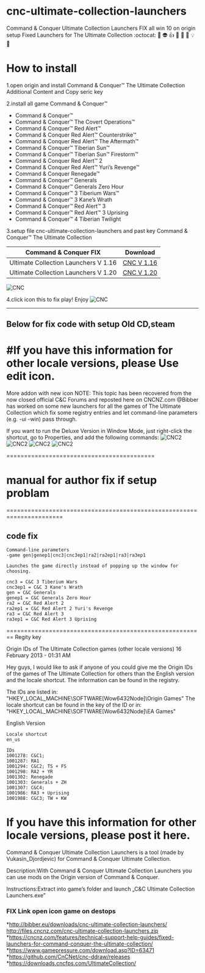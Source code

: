 # cnc-ultimate-collection-launchers
Command &amp; Conquer Ultimate Collection Launchers FIX all win 10 on origin setup
Fixed Launchers for The Ultimate Collection
:octocat: :rabbit: :alien: :+1: :bee: :bell: :ghost: :bulb: :imp:


# How to install 

1.open origin and install Command & Conquer™ The Ultimate Collection Additional Content and Copy seric key

2.install all game Command & Conquer™
* Command & Conquer™
* Command & Conquer™ The Covert Operations™
* Command & Conquer™ Red Alert™
* Command & Conquer Red Alert™ Counterstrike™
* Command & Conquer Red Alert™ The Aftermath™
* Command & Conquer™ Tiberian Sun™
* Command & Conquer™ Tiberian Sun™ Firestorm™
* Command & Conquer Red Alert™ 2
* Command & Conquer Red Alert™ Yuri’s Revenge™
* Command & Conquer Renegade™
* Command & Conquer™ Generals
* Command & Conquer™ Generals Zero Hour
* Command & Conquer™ 3 Tiberium Wars™
* Command & Conquer™ 3 Kane’s Wrath
* Command & Conquer™ Red Alert™ 3
* Command & Conquer™ Red Alert™ 3 Uprising
* Command & Conquer™ 4 Tiberian Twilight

3.setup file cnc-ultimate-collection-launchers and past key Command & Conquer™ The Ultimate Collection

| Command &amp; Conquer FIX| Download |
| ------------- | ------------- |
| Ultimate Collection Launchers V 1.16 | [CNC  V 1.16 ](h) |
| Ultimate Collection Launchers V 1.20 | [CNC  V 1.20 ](h) |

![CNC](https://i.imgur.com/rzs95dW.jpg)

4.click icon this to fix play! Enjoy
![CNC](https://i.imgur.com/FUmNnXw.png)



--------------------------------------------------------------
## Below for fix code with setup Old CD,steam
#If you have this information for other locale versions, please Use edit icon.
========================================================
More addon with new icon 
NOTE: This topic has been recovered from the now closed official C&C Forums and reposted here on CNCNZ.com
@Bibber has worked on some new launchers for all the games of The Ultimate Collection which fix some registry entries and let command-line parameters (e.g. -ui -win) pass through.

If you want to run the Deluxe Version in Window Mode, just right-click the shortcut, go to Properties, and add the following commands:
![CNC2](https://i.imgur.com/OZQAnjT.jpg)
![CNC2](https://i.imgur.com/vRlY9Am.png)
![CNC2](https://i.imgur.com/JhAhaCw.png)
![CNC2](https://i.imgur.com/PCdvfe8.png)

==========================================

# manual for author fix if setup problam
======================================================================
## code fix
```
Command-line parameters
-game gen|genep1|cnc3|cnc3ep1|ra2|ra2ep1|ra3|ra3ep1

Launches the game directly instead of popping up the window for choosing.

cnc3 = C&C 3 Tiberium Wars
cnc3ep1 = C&C 3 Kane's Wrath
gen = C&C Generals
genep1 = C&C Generals Zero Hour
ra2 = C&C Red Alert 2
ra2ep1 = C&C Red Alert 2 Yuri's Revenge
ra3 = C&C Red Alert 3
ra3ep1 = C&C Red Alert 3 Uprising
```
========================================================
Regity key

Origin IDs of The Ultimate Collection games (other locale versions)
16 February 2013 - 01:31 AM

Hey guys,
I would like to ask if anyone of you could give me the Origin IDs of the games of The Ultimate Collection for others than the English version and the locale shortcut. The information can be found in the registry.

The IDs are listed in: "HKEY_LOCAL_MACHINE\SOFTWARE\[Wow6432Node]\Origin Games"
The locale shortcut can be found in the key of the ID or in: "HKEY_LOCAL_MACHINE\SOFTWARE\[Wow6432Node]\EA Games\"


English Version
```
Locale shortcut
en_us

IDs
1001278: C&C1;
1001287: RA1
1001294: C&C2; TS + FS
1001298: RA2 + YR
1001302: Renegade
1001303: Generals + ZH
1001307: C&C4;
1001986: RA3 + Uprising
1001988: C&C3; TW + KW
```

If you have this information for other locale versions, please post it here.
========================================================
Command & Conquer Ultimate Collection Launchers is a tool (made by Vukasin_Djordjevic) for Command & Conquer Ultimate Collection.

Description:With Command & Conquer Ultimate Collection Launchers you can use mods on the Origin version of Command & Conquer.

Instructions:Extract into game’s folder and launch „C&C Ultimate Collection Launchers.exe”

### FIX Link open icon game on destops
*http://bibber.eu/downloads/cnc-ultimate-collection-launchers/ http://files.cncnz.com/cnc-ultimate-collection-launchers.zip
*https://cncnz.com/features/technical-support-help-guides/fixed-launchers-for-command-conquer-the-ultimate-collection/
*https://www.gamepressure.com/download.asp?ID=63471
*https://github.com/CnCNet/cnc-ddraw/releases
*https://downloads.cncfps.com/UltimateCollection/
